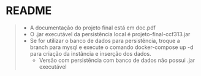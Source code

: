 # README
>* A documentação do projeto final está em doc.pdf
>* O .jar executável da persistência local é projeto-final-ccf313.jar
>* Se for utilizar o banco de dados para persistência, troque a branch para mysql e execute o comando docker-compose up -d para criação da instância e inserção dos dados.
>   * Versão com persistência com banco de dados não possui .jar executável
